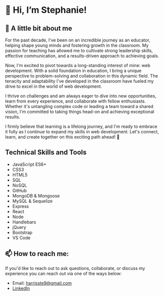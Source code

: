 # 👋 Hi, I’m Stephanie!
## 🌱 A little bit about me
For the past decade, I've been on an incredible journey as an educator, helping shape young minds and fostering growth in the classroom. My passion for teaching has allowed me to cultivate strong leadership skills, effective communication, and a results-driven approach to achieving goals.

Now, I'm excited to pivot towards a long-standing interest of mine: web development. With a solid foundation in education, I bring a unique perspective to problem-solving and collaboration in this dynamic field. The tenacity and adaptability I've developed in the classroom have fueled my drive to excel in the world of web development.

I thrive on challenges and am always eager to dive into new opportunities, learn from every experience, and collaborate with fellow enthusiasts. Whether it's untangling complex code or leading a team toward a shared vision, I'm committed to taking things head-on and achieving exceptional results.

I firmly believe that learning is a lifelong journey, and I'm ready to embrace it fully as I continue to expand my skills in web development. Let's connect, learn, and create together on this exciting path ahead! 🚀

## Technical Skills and Tools
- JavaScript ES6+
- CSS3
- HTML5
- SQL
- NoSQL
- GitHub
- MongoDB & Mongoose
- MySQL & Sequelize
- Express
- React
- Node
- Handlebars
- jQuery
- Bootstrap
- VS Code

## 📫 How to reach me: 
If you'd like to reach out to ask questions, collaborate, or discuss my experience you can reach out via one of the ways below:
- Email: harrisste9@gmail.com
- [LinkedIn](https://www.linkedin.com/in/harrisste9/)

